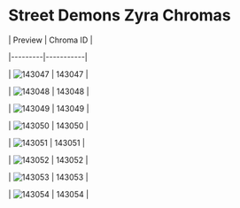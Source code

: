 # Street Demons Zyra Chromas


| Preview | Chroma ID |

|---------|-----------|

| ![143047](https://raw.communitydragon.org/latest/plugins/rcp-be-lol-game-data/global/default/v1/champion-chroma-images/143/143047.png) | 143047 |

| ![143048](https://raw.communitydragon.org/latest/plugins/rcp-be-lol-game-data/global/default/v1/champion-chroma-images/143/143048.png) | 143048 |

| ![143049](https://raw.communitydragon.org/latest/plugins/rcp-be-lol-game-data/global/default/v1/champion-chroma-images/143/143049.png) | 143049 |

| ![143050](https://raw.communitydragon.org/latest/plugins/rcp-be-lol-game-data/global/default/v1/champion-chroma-images/143/143050.png) | 143050 |

| ![143051](https://raw.communitydragon.org/latest/plugins/rcp-be-lol-game-data/global/default/v1/champion-chroma-images/143/143051.png) | 143051 |

| ![143052](https://raw.communitydragon.org/latest/plugins/rcp-be-lol-game-data/global/default/v1/champion-chroma-images/143/143052.png) | 143052 |

| ![143053](https://raw.communitydragon.org/latest/plugins/rcp-be-lol-game-data/global/default/v1/champion-chroma-images/143/143053.png) | 143053 |

| ![143054](https://raw.communitydragon.org/latest/plugins/rcp-be-lol-game-data/global/default/v1/champion-chroma-images/143/143054.png) | 143054 |